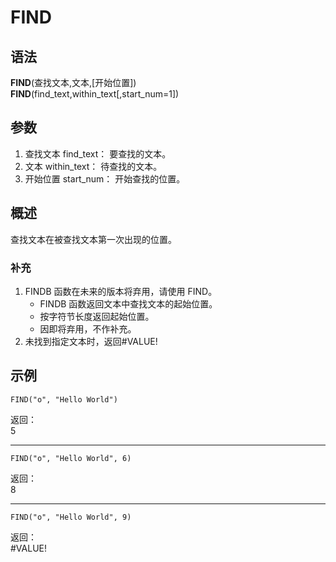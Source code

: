 # FIND

## 语法

**FIND**(查找文本,文本,[开始位置])  
**FIND**(find_text,within_text[,start_num=1])

## 参数

1. 查找文本 find_text： 要查找的文本。
2. 文本 within_text： 待查找的文本。
3. 开始位置 start_num： 开始查找的位置。

## 概述

查找文本在被查找文本第一次出现的位置。

### 补充

1. FINDB 函数在未来的版本将弃用，请使用 FIND。
    - FINDB 函数返回文本中查找文本的起始位置。
    - 按字符节长度返回起始位置。
    - 因即将弃用，不作补充。
2. 未找到指定文本时，返回#VALUE!

## 示例

```excel
FIND("o", "Hello World")
```

返回：  
5

---

```excel
FIND("o", "Hello World", 6)
```

返回：  
8

---

```excel
FIND("o", "Hello World", 9)
```

返回：  
\#VALUE!
